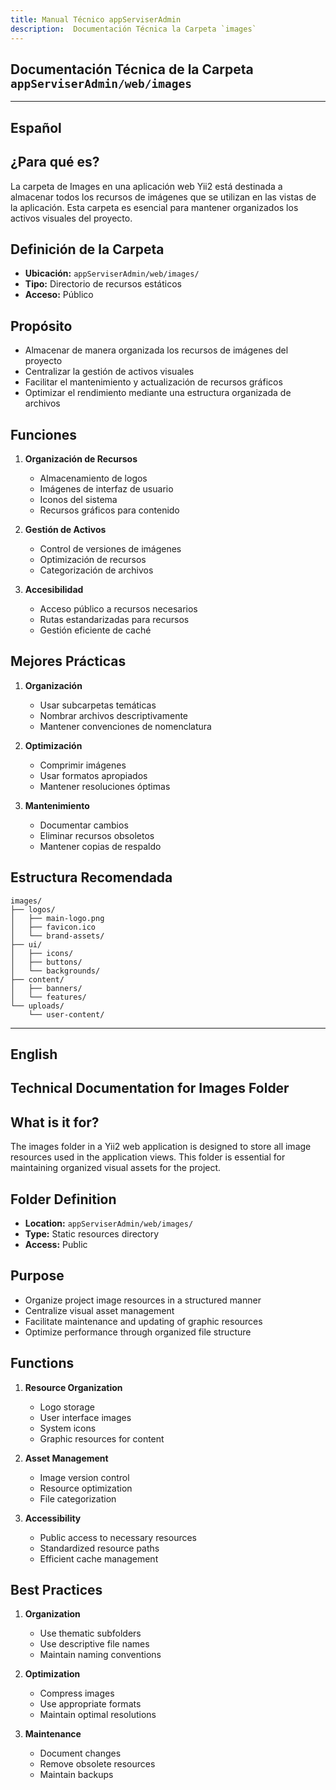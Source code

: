 ```yaml
---
title: Manual Técnico appServiserAdmin
description:  Documentación Técnica la Carpeta `images`
---
```


## Documentación Técnica de la Carpeta `appServiserAdmin/web/images`

---

## Español

## ¿Para qué es?
La carpeta de Images en una aplicación web Yii2 está destinada a almacenar todos los recursos de imágenes que se utilizan en las vistas de la aplicación. Esta carpeta es esencial para mantener organizados los activos visuales del proyecto.

## Definición de la Carpeta
- **Ubicación:** `appServiserAdmin/web/images/`
- **Tipo:** Directorio de recursos estáticos
- **Acceso:** Público

## Propósito
- Almacenar de manera organizada los recursos de imágenes del proyecto
- Centralizar la gestión de activos visuales
- Facilitar el mantenimiento y actualización de recursos gráficos
- Optimizar el rendimiento mediante una estructura organizada de archivos

## Funciones

1. **Organización de Recursos**
   - Almacenamiento de logos
   - Imágenes de interfaz de usuario
   - Iconos del sistema
   - Recursos gráficos para contenido

2. **Gestión de Activos**
   - Control de versiones de imágenes
   - Optimización de recursos
   - Categorización de archivos

3. **Accesibilidad**
   - Acceso público a recursos necesarios
   - Rutas estandarizadas para recursos
   - Gestión eficiente de caché

## Mejores Prácticas  

1. **Organización**
   - Usar subcarpetas temáticas
   - Nombrar archivos descriptivamente
   - Mantener convenciones de nomenclatura

2. **Optimización**
   - Comprimir imágenes
   - Usar formatos apropiados
   - Mantener resoluciones óptimas

3. **Mantenimiento**
   - Documentar cambios
   - Eliminar recursos obsoletos
   - Mantener copias de respaldo


## Estructura Recomendada 
```
images/
├── logos/
│   ├── main-logo.png
│   ├── favicon.ico
│   └── brand-assets/
├── ui/
│   ├── icons/
│   ├── buttons/
│   └── backgrounds/
├── content/
│   ├── banners/
│   └── features/
└── uploads/
    └── user-content/
```

---

## English

## Technical Documentation for Images Folder

## What is it for?
The images folder in a Yii2 web application is designed to store all image resources used in the application views. This folder is essential for maintaining organized visual assets for the project.

## Folder Definition
- **Location:** `appServiserAdmin/web/images/`
- **Type:** Static resources directory
- **Access:** Public

## Purpose
- Organize project image resources in a structured manner
- Centralize visual asset management
- Facilitate maintenance and updating of graphic resources
- Optimize performance through organized file structure

## Functions

1. **Resource Organization**
   - Logo storage
   - User interface images
   - System icons
   - Graphic resources for content

2. **Asset Management**
   - Image version control
   - Resource optimization
   - File categorization

3. **Accessibility**
   - Public access to necessary resources
   - Standardized resource paths
   - Efficient cache management


## Best Practices  

1. **Organization**
   - Use thematic subfolders
   - Use descriptive file names
   - Maintain naming conventions

2. **Optimization**
   - Compress images
   - Use appropriate formats
   - Maintain optimal resolutions

3. **Maintenance**
   - Document changes
   - Remove obsolete resources
   - Maintain backups





